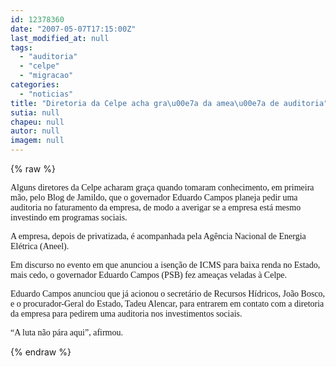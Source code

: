 ```yaml
---
id: 12378360
date: "2007-05-07T17:15:00Z"
last_modified_at: null
tags:
  - "auditoria"
  - "celpe"
  - "migracao"
categories:
  - "noticias"
title: "Diretoria da Celpe acha gra\u00e7a da amea\u00e7a de auditoria"
sutia: null
chapeu: null
autor: null
imagem: null
---
```

{% raw %}
<p><P><FONT face=Verdana>Alguns diretores da Celpe acharam graça quando tomaram conhecimento, em primeira mão, pelo Blog de Jamildo, que o governador Eduardo Campos planeja pedir uma auditoria no faturamento da empresa, de modo a averigar se a empresa está mesmo investindo em programas sociais.</FONT></P></p>
<p><P><FONT face=Verdana>A empresa, depois de privatizada, é acompanhada pela Agência Nacional de Energia Elétrica (Aneel).</FONT></P></p>
<p><P><FONT face=Verdana>Em discurso no evento em que anunciou a isenção de ICMS para baixa renda no Estado, mais cedo, o governador Eduardo Campos (PSB) fez ameaças veladas à Celpe.</FONT></P></p>
<p><P><FONT face=Verdana>Eduardo Campos anunciou que já acionou o secretário de Recursos Hídricos, João Bosco, e o procurador-Geral do Estado, Tadeu Alencar, para entrarem em contato com a diretoria da empresa para pedirem uma auditoria nos investimentos sociais.</FONT></P></p>
<p><P><FONT face=Verdana>“A luta não pára aqui”, afirmou.</FONT></P> </p>
{% endraw %}
